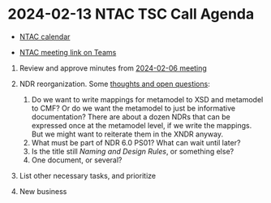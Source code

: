 # 2024-02-13 NTAC TSC Call Agenda

- [NTAC calendar](https://lists.oasis-open-projects.org/g/niemopen-ntactsc/calendar)

- [NTAC meeting link on Teams](https://dod.teams.microsoft.us/l/meetup-join/19%3adod%3ameeting_027b8f8cd305438fbb0a76a1e7896d97%40thread.v2/0?context=%7b%22Tid%22%3a%22102d0191-eeae-4761-b1cb-1a83e86ef445%22%2c%22Oid%22%3a%2270ae69c4-ba53-4071-b60d-68a8b321854e%22%7d)

1. Review and approve minutes from [2024-02-06 meeting](2024-02-06-minutes.md)
2. NDR reorganization.  Some [thoughts and open questions](https://github.com/niemopen/niem-naming-design-rules/issues/41#issuecomment-1932876619):
   1. Do we want to write mappings for metamodel to XSD and metamodel to CMF? Or do we want the metamodel to just be informative documentation? There are about a dozen NDRs that can be expressed once at the metamodel level, if we write the mappings. But we might want to reiterate them in the XNDR anyway.
   2. What must be part of NDR 6.0 PS01? What can wait until later?
   3. Is the title still *Naming and Design Rules*, or something else?
   4. One document, or several?

3. List other necessary tasks, and prioritize
4. New business

  

